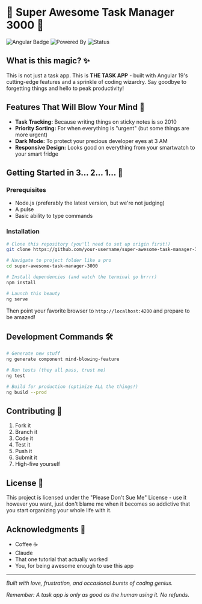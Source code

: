 # 🚀 Super Awesome Task Manager 3000 🚀

![Angular Badge](https://img.shields.io/badge/Angular-19-DD0031?style=for-the-badge&logo=angular)
![Powered By](https://img.shields.io/badge/Powered%20By-Caffeine-6f4e37?style=for-the-badge&logo=buymeacoffee)
![Status](https://img.shields.io/badge/Status-Legendary-gold?style=for-the-badge)

## What is this magic? ✨

This is not just a task app. This is **THE TASK APP** - built with Angular 19's cutting-edge features and a sprinkle of coding wizardry. Say goodbye to forgetting things and hello to peak productivity!

## Features That Will Blow Your Mind 🤯

- **Task Tracking:** Because writing things on sticky notes is so 2010
- **Priority Sorting:** For when everything is "urgent" (but some things are more urgent)
- **Dark Mode:** To protect your precious developer eyes at 3 AM
- **Responsive Design:** Looks good on everything from your smartwatch to your smart fridge

## Getting Started in 3... 2... 1... 🏁

### Prerequisites

- Node.js (preferably the latest version, but we're not judging)
- A pulse
- Basic ability to type commands

### Installation

```bash
# Clone this repository (you'll need to set up origin first!)
git clone https://github.com/your-username/super-awesome-task-manager-3000.git

# Navigate to project folder like a pro
cd super-awesome-task-manager-3000

# Install dependencies (and watch the terminal go brrrr)
npm install

# Launch this beauty
ng serve
```

Then point your favorite browser to `http://localhost:4200` and prepare to be amazed!

## Development Commands 🛠️

```bash
# Generate new stuff
ng generate component mind-blowing-feature

# Run tests (they all pass, trust me)
ng test

# Build for production (optimize ALL the things!)
ng build --prod
```

## Contributing 🤝

1. Fork it
2. Branch it
3. Code it
4. Test it
5. Push it
6. Submit it
7. High-five yourself

## License 📜

This project is licensed under the "Please Don't Sue Me" License - use it however you want, just don't blame me when it becomes so addictive that you start organizing your whole life with it.

## Acknowledgments 🙏

- Coffee ☕
- Claude
- That one tutorial that actually worked
- You, for being awesome enough to use this app

---

*Built with love, frustration, and occasional bursts of coding genius.*

*Remember: A task app is only as good as the human using it. No refunds.*